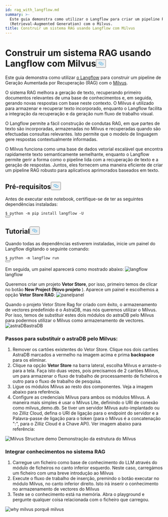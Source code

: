 ```yaml
---
id: rag_with_langflow.md
summary: >-
  Este guia demonstra como utilizar o Langflow para criar um pipeline RAG
  (Retrieval-Augmented Generation) com o Milvus.
title: Construir um sistema RAG usando Langflow com Milvus
---
```

<h1 id="Building-a-RAG-System-Using-Langflow-with-Milvus" class="common-anchor-header">Construir um sistema RAG usando Langflow com Milvus<button data-href="#Building-a-RAG-System-Using-Langflow-with-Milvus" class="anchor-icon" translate="no">
      <svg translate="no"
        aria-hidden="true"
        focusable="false"
        height="20"
        version="1.1"
        viewBox="0 0 16 16"
        width="16"
      >
        <path
          fill="#0092E4"
          fill-rule="evenodd"
          d="M4 9h1v1H4c-1.5 0-3-1.69-3-3.5S2.55 3 4 3h4c1.45 0 3 1.69 3 3.5 0 1.41-.91 2.72-2 3.25V8.59c.58-.45 1-1.27 1-2.09C10 5.22 8.98 4 8 4H4c-.98 0-2 1.22-2 2.5S3 9 4 9zm9-3h-1v1h1c1 0 2 1.22 2 2.5S13.98 12 13 12H9c-.98 0-2-1.22-2-2.5 0-.83.42-1.64 1-2.09V6.25c-1.09.53-2 1.84-2 3.25C6 11.31 7.55 13 9 13h4c1.45 0 3-1.69 3-3.5S14.5 6 13 6z"
        ></path>
      </svg>
    </button></h1><p>Este guia demonstra como utilizar <a href="https://www.langflow.org/">o Langflow</a> para construir um pipeline de Geração Aumentada por Recuperação (RAG) com o <a href="https://milvus.io/">Milvus</a>.</p>
<p>O sistema RAG melhora a geração de texto, recuperando primeiro documentos relevantes de uma base de conhecimentos e, em seguida, gerando novas respostas com base neste contexto. O Milvus é utilizado para armazenar e recuperar texto incorporado, enquanto o Langflow facilita a integração da recuperação e da geração num fluxo de trabalho visual.</p>
<p>O Langflow permite a fácil construção de condutas RAG, em que partes de texto são incorporadas, armazenadas no Milvus e recuperadas quando são efectuadas consultas relevantes. Isto permite que o modelo de linguagem gere respostas contextualmente informadas.</p>
<p>O Milvus funciona como uma base de dados vetorial escalável que encontra rapidamente texto semanticamente semelhante, enquanto o Langflow permite gerir a forma como o pipeline lida com a recuperação de texto e a geração de respostas. Juntos, eles fornecem uma maneira eficiente de criar um pipeline RAG robusto para aplicativos aprimorados baseados em texto.</p>
<h2 id="Prerequisites" class="common-anchor-header">Pré-requisitos<button data-href="#Prerequisites" class="anchor-icon" translate="no">
      <svg translate="no"
        aria-hidden="true"
        focusable="false"
        height="20"
        version="1.1"
        viewBox="0 0 16 16"
        width="16"
      >
        <path
          fill="#0092E4"
          fill-rule="evenodd"
          d="M4 9h1v1H4c-1.5 0-3-1.69-3-3.5S2.55 3 4 3h4c1.45 0 3 1.69 3 3.5 0 1.41-.91 2.72-2 3.25V8.59c.58-.45 1-1.27 1-2.09C10 5.22 8.98 4 8 4H4c-.98 0-2 1.22-2 2.5S3 9 4 9zm9-3h-1v1h1c1 0 2 1.22 2 2.5S13.98 12 13 12H9c-.98 0-2-1.22-2-2.5 0-.83.42-1.64 1-2.09V6.25c-1.09.53-2 1.84-2 3.25C6 11.31 7.55 13 9 13h4c1.45 0 3-1.69 3-3.5S14.5 6 13 6z"
        ></path>
      </svg>
    </button></h2><p>Antes de executar este notebook, certifique-se de ter as seguintes dependências instaladas:</p>
<pre><code translate="no" class="language-shell">$ python -m pip install langflow -U
<button class="copy-code-btn"></button></code></pre>
<h2 id="Tutorial" class="common-anchor-header">Tutorial<button data-href="#Tutorial" class="anchor-icon" translate="no">
      <svg translate="no"
        aria-hidden="true"
        focusable="false"
        height="20"
        version="1.1"
        viewBox="0 0 16 16"
        width="16"
      >
        <path
          fill="#0092E4"
          fill-rule="evenodd"
          d="M4 9h1v1H4c-1.5 0-3-1.69-3-3.5S2.55 3 4 3h4c1.45 0 3 1.69 3 3.5 0 1.41-.91 2.72-2 3.25V8.59c.58-.45 1-1.27 1-2.09C10 5.22 8.98 4 8 4H4c-.98 0-2 1.22-2 2.5S3 9 4 9zm9-3h-1v1h1c1 0 2 1.22 2 2.5S13.98 12 13 12H9c-.98 0-2-1.22-2-2.5 0-.83.42-1.64 1-2.09V6.25c-1.09.53-2 1.84-2 3.25C6 11.31 7.55 13 9 13h4c1.45 0 3-1.69 3-3.5S14.5 6 13 6z"
        ></path>
      </svg>
    </button></h2><p>Quando todas as dependências estiverem instaladas, inicie um painel do Langflow digitando o seguinte comando:</p>
<pre><code translate="no" class="language-shell">$ python -m langflow run
<button class="copy-code-btn"></button></code></pre>
<p>Em seguida, um painel aparecerá como mostrado abaixo: <span class="img-wrapper"> <img translate="no" src="/docs/v2.5.x/assets/langflow_dashboard_start.png" alt="langflow" class="doc-image" id="langflow" /><span>langflow</span> </span></p>
<p>Queremos criar um projeto <strong>Vetor Store</strong>, por isso, primeiro temos de clicar no botão <strong>New Project (Novo projeto</strong> ). Aparece um painel e escolhemos a opção <strong>Vetor Store RAG</strong>: <span class="img-wrapper"> <img translate="no" src="/docs/v2.5.x/assets/langflow_dashboard_new_project.png" alt="panel" class="doc-image" id="panel" /><span>panel</span> </span></p>
<p>Quando o projeto Vetor Store Rag for criado com êxito, o armazenamento de vectores predefinido é o AstraDB, mas nós queremos utilizar o Milvus. Por isso, temos de substituir estes dois módulos do astraDB pelo Milvus para podermos utilizar o Milvus como armazenamento de vectores. <span class="img-wrapper"> <img translate="no" src="/docs/v2.5.x/assets/langflow_default_structure.png" alt="astraDB" class="doc-image" id="astradb" /><span>astraDB</span> </span></p>
<h3 id="Steps-to-replace-astraDB-with-Milvus" class="common-anchor-header">Passos para substituir o astraDB pelo Milvus:</h3><ol>
<li>Remover os cartões existentes do Vetor Store. Clique nos dois cartões AstraDB marcados a vermelho na imagem acima e prima <strong>backspace</strong> para os eliminar.</li>
<li>Clique na opção <strong>Vetor Store</strong> na barra lateral, escolha Milvus e arraste-o para a tela. Faça isto duas vezes, pois precisamos de 2 cartões Milvus, um para armazenar o fluxo de trabalho de processamento de ficheiros e outro para o fluxo de trabalho de pesquisa.</li>
<li>Ligue os módulos Milvus ao resto dos componentes. Veja a imagem abaixo para referência.</li>
<li>Configure as credenciais Milvus para ambos os módulos Milvus. A maneira mais simples é usar o Milvus Lite, definindo o URI de conexão como milvus_demo.db. Se tiver um servidor Milvus auto-implantado ou no Zilliz Cloud, defina o URI de ligação para o endpoint do servidor e a Palavra-passe de ligação para o token (para o Milvus é a concatenação &quot;<username>:<password>&quot;, para o Zilliz Cloud é a Chave API). Ver imagem abaixo para referência:</li>
</ol>
<p>
  
   <span class="img-wrapper"> <img translate="no" src="/docs/v2.5.x/assets/langflow_milvus_structure.png" alt="Milvus Structure demo" class="doc-image" id="milvus-structure-demo" />
   </span> <span class="img-wrapper"> <span>Demonstração da estrutura do Milvus</span> </span></p>
<h3 id="Embed-knowledge-into-the-RAG-system" class="common-anchor-header">Integrar conhecimentos no sistema RAG</h3><ol>
<li>Carregue um ficheiro como base de conhecimento do LLM através do módulo de ficheiros no canto inferior esquerdo. Neste caso, carregámos um ficheiro com uma breve introdução ao Milvus</li>
<li>Execute o fluxo de trabalho de inserção, premindo o botão executar no módulo Milvus, no canto inferior direito. Isto irá inserir o conhecimento no armazenamento de vectores do Milvus</li>
<li>Teste se o conhecimento está na memória. Abra o playground e pergunte qualquer coisa relacionada com o ficheiro que carregou.</li>
</ol>
<p>
  
   <span class="img-wrapper"> <img translate="no" src="/docs/v2.5.x/assets/langflow_why_milvus.png" alt="why milvus" class="doc-image" id="why-milvus" />
   </span> <span class="img-wrapper"> <span>porquê milvus</span> </span></p>
